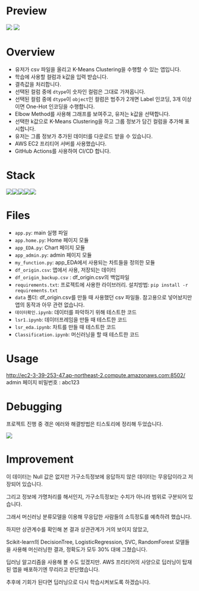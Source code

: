 # Preview
<img src="https://user-images.githubusercontent.com/120348461/209302353-51c00d6d-69f1-40a6-a511-4232501d4c03.jpg">
<img src="https://user-images.githubusercontent.com/120348461/209302360-a7cd09cf-9baf-4638-8b90-011309597cad.jpg">


# Overview
* 유저가 csv 파일을 올리고 K-Means Clustering을 수행할 수 있는 앱입니다.
* 학습에 사용할 컬럼과 k값을 입력 받습니다.
* 결측값을 처리합니다.
* 선택된 컬럼 중에 `dtype`이 숫자인 컬럼은 그대로 가져옵니다.
* 선택된 컬럼 중에 `dtype`이 `object`인 컬럼은 범주가 2개면 Label 인코딩, 3개 이상이면 One-Hot 인코딩을 수행합니다.
* Elbow Method를 사용해 그래프를 보여주고, 유저는 k값을 선택합니다.
* 선택한 k값으로 K-Means Clustering을 하고 그룹 정보가 담긴 컬럼을 추가해 표시합니다.
* 유저는 그룹 정보가 추가된 데이터를 다운로드 받을 수 있습니다.
* AWS EC2 프리티어 서버를 사용했습니다.
* GitHub Actions를 사용하여 CI/CD 합니다.

# Stack
<img src="https://img.shields.io/badge/Python-3776AB?style=for-the-badge&logo=Python&logoColor=white"><img src="https://img.shields.io/badge/Streamlit-FF4B4B?style=for-the-badge&logo=Streamlit&logoColor=white"><img src="https://img.shields.io/badge/Amazon EC2-FF9900?style=for-the-badge&logo=Amazon EC2&logoColor=white"><img src="https://img.shields.io/badge/GitHub-181717?style=for-the-badge&logo=GitHub&logoColor=white"><img src="https://img.shields.io/badge/Linux-FCC624?style=for-the-badge&logo=Linux&logoColor=white">



# Files
* `app.py`: main 실행 파일
* `app.home.py`: Home 페이지 모듈
* `app_EDA.py`: Chart 페이지 모듈
* `app_admin.py`: admin 페이지 모듈
* `my_function.py`: app_EDA에서 사용되는 차트들을 정의한 모듈
* `df_origin.csv`: 앱에서 사용, 저장되는 데이터
* `df_origin_backup.csv` : df_origin.csv의 백업파일
* `requirements.txt`: 프로젝트에 사용한 라이브러리. 설치방법: `pip install -r requirements.txt`
* `data` 폴더: df_origin.csv를 만들 때 사용했던 csv 파일들. 참고용으로 넣어놨지만 앱의 동작과 아무 관련 없습니다.
* `데이터확인.ipynb`: 데이터를 파악하기 위해 테스트한 코드
* `lsr1.ipynb`: 데이터프레임을 만들 때 테스트한 코드
* `lsr_eda.ipynb`: 차트를 만들 때 테스트한 코드
* `Classification.ipynb`: 머신러닝을 할 때 테스트한 코드

# Usage
<http://ec2-3-39-253-47.ap-northeast-2.compute.amazonaws.com:8502/>
<br>admin 페이지 비밀번호 : abc123
# Debugging
프로젝트 진행 중 겪은 에러와 해결방법은 티스토리에 정리해 두었습니다.

[<img src="https://img.shields.io/badge/Tistory-000000?style=for-the-badge&logo=Tistory&logoColor=white">](https://donghyeok90.tistory.com/category/Debugging)

# Improvement

이 데이터는 Null 값은 없지만 가구소득정보에 응답하지 않은 데이터는 무응답이라고 저장되어 있습니다.

그리고 정보에 가명처리를 해서인지, 가구소득정보는 수치가 아니라 범위로 구분되어 있습니다.

그래서 머신러닝 분류모델을 이용해 무응답한 사람들의 소득정도를 예측하려 했습니다.

하지만 상관계수를 확인해 본 결과 상관관계가 거의 보이지 않았고,

Scikit-learn의 DecisionTree, LogisticRegression, SVC, RandomForest 모델들을 사용해 머신러닝한 결과, 정확도가 모두 30% 대에 그쳤습니다.

딥러닝 알고리즘을 사용해 볼 수도 있겠지만. AWS 프리티어의 사양으로 딥러닝이 탑재된 앱을 배포하기엔 무리라고 판단했습니다.

추후에 기회가 된다면 딥러닝으로 다시 학습시켜보도록 하겠습니다.







